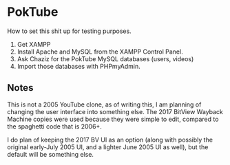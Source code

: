 # PokTube
How to set this shit up for testing purposes.

1. Get XAMPP
2. Install Apache and MySQL from the XAMPP Control Panel.
3. Ask Chaziz for the PokTube MySQL databases (users, videos)
4. Import those databases with PHPmyAdmin.

## Notes
This is not a 2005 YouTube clone, as of writing this, I am planning of changing the user interface into something else. The 2017 BitView Wayback Machine copies were used because they were simple to edit, compared to the spaghetti code that is 2006+.

I do plan of keeping the 2017 BV UI as an option (along with possibly the original early-July 2005 UI, and a lighter June 2005 UI as well), but the default will be something else.
